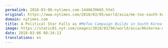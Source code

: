 ```yaml
---
permalink: 2018-03-06-nytimes.com-1446639665.html
original: https://www.nytimes.com/2018/03/05/world/asia/me-too-south-korea-ahn-hee-jung.html?partner=rss&amp;emc=rss
domain: nytimes.com
title: A Political Star Falls as #MeToo Campaign Builds in South Korea
image: https://static01.nyt.com/images/2018/03/06/world/asia/06skorea-metoo/06skorea-metoo-mediumThreeByTwo440.jpg
date: 2018-03-06 08:34:13
translations: en
---
```


